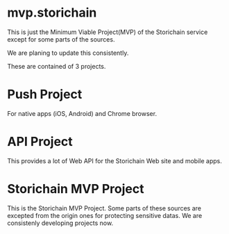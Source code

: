 # mvp.storichain
This is just the Minimum Viable Project(MVP) of the Storichain service except for some parts of the sources.  

We are planing to update this consistently.

These are contained of 3 projects.

# Push Project 
  For native apps (iOS, Android) and Chrome browser.
 
# API Project
 This provides a lot of Web API for the Storichain Web site and mobile apps.
 
# Storichain MVP Project
 This is the Storichain MVP Project.
 Some parts of these sources are excepted from the origin ones for protecting sensitive datas.
 We are consistenly developing projects now.

